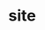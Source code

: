 # site
<style>
@keyframes fly
{
   from {height:700px}
    to{height:0px}
}
</style>
<script>
function Balloon(color1,diameter,speed)
{
    this . color = color;
    this . diameter = diameter;
    this . speed = speed;
    this .make= function()
    {

    }
    this . rise = function()
    {
           let  dv = document.createElement('div');
           dv . id = 'b' + this.id;
           dv.style.cssText = 'width:' + this . diameter +
'px;height' + diameter + 'px;border-radius:'+
(diameter/2) + 'px;background-color:' + this.color
+ ';position:absolute;left:' + (this.id*50) +
'px;top:700px';
            dv.innerHTML = '' +this.id;
           document.body.appendChild(dv);
    }
    this.rise = function()
   {
      let dv = document.getElementById('b' + this.id)
      dv.style.animationName = "fly";
      dv.style.animationDuration = ~~(700/this.speed) 
+ 's';  
 

   }    
}
let b = new Ballon(1,  'red',  200,  100); 
b.make();
b.rise();
